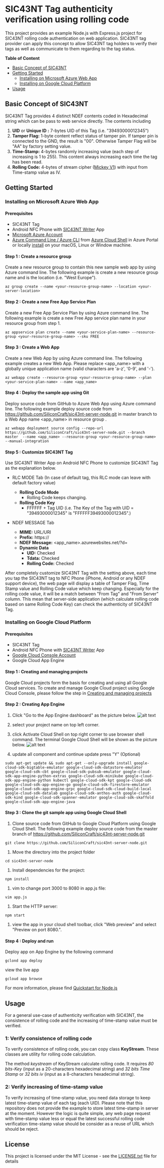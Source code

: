 # SIC43NT Tag authenticity verification using rolling code

This project provides an example Node.js with Express.js project for SIC43NT rolling code authentication on web application. SIC43NT tag provider can apply this concept to allow SIC43NT tag holders to verify their tags as well as communicate to them regarding to the tag status.

**Table of Content**
* [Basic Concept of SIC43NT](#Basic-Concept-of-SIC43NT)
* [Getting Started](#Getting-Started)
  * [Installing on Microsoft Azure Web App](#Installing-on-Microsoft-Azure-Web-App)  
  * [Installing on Google Cloud Platform](#Installing-on-Google-Cloud-Platform)
* [Usage](#Usage)


## Basic Concept of SIC43NT 

SIC43NT Tag provides 4 distinct NDEF contents coded in Hexadecimal string which can be pass to web service directly. The contents including
1. **UID** or **Unique ID** **:** 7-bytes UID of this Tag (i.e. "39493000012345")
1. **Tamper Flag:** 1-byte content reflect status of tamper pin. 
If tamper pin is connected to the GND, the result is "00". 
Otherwise Tamper Flag will be "AA" by factory setting value. 
1. **Time-Stamp:** 4-bytes randomly increasing value (each step of increasing is 1 to 255). This content always increasing each time the tag has been read.
1. **Rolling Code:** 4-bytes of stream cipher ([Mickey V1](http://www.ecrypt.eu.org/stream/ciphers/mickey/mickey.pdf)) with input from Time-stamp value as IV.

## Getting Started

### Installing on Microsoft Azure Web App

#### Prerequisites

* SIC43NT Tag
* Android NFC Phone with [SIC43NT Writer](https://play.google.com/store/apps/details?id=com.sic.app.sic43nt.writer) App
* [Microsoft Azure Account](https://azure.microsoft.com/) 
* [Azure Command Line / Azure CLI](https://docs.microsoft.com/en-us/cli/azure) from [Azure Cloud Shell](https://docs.microsoft.com/en-us/azure/cloud-shell/overview) in Azure Portal or locally [install](https://docs.microsoft.com/en-us/cli/azure/install-azure-cli?view=azure-cli-latest) on your macOS, Linux or Window machine.

#### Step 1 : Create a resource group

Create a new resource group to contain this new sample web app by using Azure command line.
The following example <your-resource-group-name> is create a new resource group name and <your-server-location> is the location (i.e. "West Europe"). 

```
az group create --name <your-resource-group-name> --location <your-server-location>
```

#### Step 2 : Create a new Free App Service Plan
Create a new Free App Service Plan by using Azure command line. The following example <your-service-plan-name> is create a new Free App service plan name in your resource group from step 1.

```
az appservice plan create --name <your-service-plan-name> --resource-group <your-resource-group-name> --sku FREE
```

#### Step 3 : Create a Web App 
Create a new Web App by using Azure command line. The following example creates a new Web App. Please replace <app_name> with a globally unique application name (valid characters are 'a-z', '0-9', and '-'). 

```
az webapp create --resource-group <your-resource-group-name> --plan <your-service-plan-name> --name <app_name>
```

#### Step 4 : Deploy the sample app using Git
Deploy source code from GitHub to Azure Web App using Azure command line. The following example deploy source code from https://github.com/SiliconCraft/sic43nt-server-node.git in master branch to a Web App name <app_name> in resource group <your-resource-group-name>.

```
az webapp deployment source config --repo-url https://github.com/SiliconCraft/sic43nt-server-node.git --branch master  --name <app_name> --resource-group <your-resource-group-name> --manual-integration
```

#### Step 5 : Customize SIC43NT Tag
Use SIC43NT Writer App on Android NFC Phone to customize SIC43NT Tag as the explanation below.
* RLC MODE Tab (In case of default tag, this RLC mode can leave with default factory value)
  * **Rolling Code Mode**
    * Rolling Code keeps changing.
  * **Rolling Code Key**
    * FFFFFF + Tag UID (i.e. The Key of the Tag with UID = "39493000012345" is "FFFFFF39493000012345".)

* NDEF MESSAGE Tab
  * **MIME:** URL/URI
  * **Prefix:** https://
  * **NDEF Message:** <app_name>.azurewebsites.net/?d=
  * **Dynamic Data**
    * **UID:** Checked
    * **Tdata:** Checked
    * **Rolling Code:** Checked

After completely customize SIC43NT Tag with the setting above, each time you tap the SIC43NT tag to NFC Phone (iPhone, Android or any NDEF support device), the web page will display a table of Tamper Flag, Time Stamp value and Rolling Code value which keep changing. Especially for the rolling code value, it will be a match between "From Tag" and "From Server" column. This mean that server-side application (which calculate rolling code based on same Rolling Code Key) can check the authenticity of SIC43NT Tag.

### Installing on Google Cloud Platform

#### Prerequisites

* SIC43NT Tag
* Android NFC Phone with [SIC43NT Writer](https://play.google.com/store/apps/details?id=com.sic.app.sic43nt.writer) App
* [Google Cloud Console Account](https://console.cloud.google.com/) 
* Google Cloud App Engine

#### Step 1 : Creating and managing projects
 
Google Cloud projects form the basis for creating and using all Google Cloud services. 
To create and manage Google Cloud project using Google Cloud Console, please follow the step in [Creating and managing projects](https://cloud.google.com/resource-manager/docs/creating-managing-projects#creating_a_project)

#### Step 2 : Creating App Engine 

1. Click "Go to the App Engine dashboard" as the picture below.
![alt text](https://drive.google.com/file/d/162V8FyL1kdB1iJAd83CozJOuUnDx5aLP/view?usp=sharing)

1. select your project name on top left corner.
1. click Activate Cloud Shell on top right corner to use browser shell command. The terminal Google Cloud Shell will be shown as the picture below.
![alt text](https://drive.google.com/file/d/1xjx3INVnODdfwFSvdWd62AOsGZkki6Ud/view?usp=sharing)

1. update all component and continue update press "Y" (Optional)

```
sudo apt-get update && sudo apt-get --only-upgrade install google-cloud-sdk-bigtable-emulator google-cloud-sdk-datastore-emulator google-cloud-sdk-cbt google-cloud-sdk-pubsub-emulator google-cloud-sdk-app-engine-python-extras google-cloud-sdk-minikube google-cloud-sdk-app-engine-python kubectl google-cloud-sdk-kpt google-cloud-sdk google-cloud-sdk-app-engine-go google-cloud-sdk-firestore-emulator google-cloud-sdk-app-engine-grpc google-cloud-sdk-cloud-build-local google-cloud-sdk-datalab google-cloud-sdk-anthos-auth google-cloud-sdk-kind google-cloud-sdk-spanner-emulator google-cloud-sdk-skaffold google-cloud-sdk-app-engine-java
```

#### Step 3 : Clone the git sample app using Google Cloud Shell

1. Clone source code from GitHub to Google Cloud Platform using Google Cloud Shell. The following example deploy source code from the master branch of https://github.com/SiliconCraft/sic43nt-server-node.git

```
git clone https://github.com/SiliconCraft/sic43nt-server-node.git
```

1. Move the directory into the project folder

```
cd sic43nt-server-node
```

1. Install dependencies for the project:

```
npm install
```

1. vim to change port 3000 to 8080 in app.js file:

```
vim app.js
```

1. Start the HTTP server:

```
npm start
```

1. view the app in your cloud shell toolbar, click "Web preview" and select "Preview on port 8080.".

#### Step 4 : Deploy and run

Deploy app on App Engine by the following command

```
gclond app deploy
```

view the live app

```
gcloud app browse
```

For more information, please find [Quickstart for Node.js](https://cloud.google.com/appengine/docs/standard/nodejs/quickstart#cloud-shell_1)

## Usage

For a general use-case of authenticity verification with SIC43NT, the consistence of rolling code and the increasing of time-stamp value must be verified.

### 1: Verify consistence of rolling code

To verify consistence of rolling code, you can copy class **KeyStream**. These classes are utility for rolling code calculation. 

The method *keystream* of KeyStream calculate rolling code. It requires *80 bits-Key* (input as a 20-characters hexadecimal string) and *32 bits Time Stamp* or *32 bits iv* (input as a 8-characters hexadecimal string).

### 2: Verify increasing of time-stamp value

To verify increasing of time-stamp value, you need data storage to keep latest time-stamp value of each tag (each UID). Please note that this repository does not provide the example to store latest time-stamp in server at the moment. However the logic is quite simple, any web page request with time-stamp value less or equal the latest successful rolling code verification time-stamp value should be consider as a reuse of URL which should be reject.


## License

This project is licensed under the MIT License - see the [LICENSE.txt](LICENSE.txt) file for details

